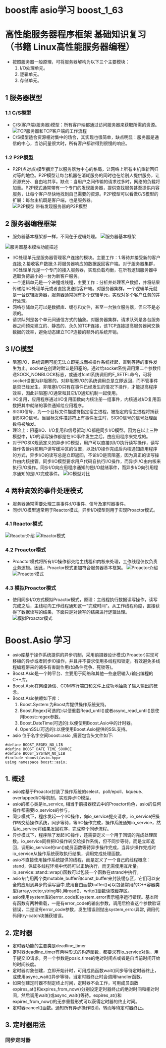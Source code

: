 # boost库 asio学习 boost_1_63

# 高性能服务器程序框架 基础知识复习 （书籍 Linux高性能服务器编程）
- 按照服务器一般原理，可将服务器解构为以下三个主要模块：
    1. I/O处理单元。
    2. 逻辑单元。
    3. 存储单元。

## 1 服务器模型
### 1.1 C/S模型
- C/S(客户端/服务器)模型：所有客户端都通过访问服务器来获取所需的资源。
![TCP服务器和TCP客户端的工作流程](./Picture/asio_CS.jpg)
- C/S模型适合资源相对集中的场合，其实现也很简单，缺点明显：服务器是通信的中心，当访问量很大时，所有客户都讲得到很慢的响应。
### 1.2 P2P模型
- P2P(点对点)模型摒弃了以服务器为中心的格局，让网络上所有主机重新回归对等的地位。P2P模型让每台机器在消耗服务的同时也在给别人提供服务，让资源充分、自由地共享。缺点：当用户之间传输的请求过多时，网络的负载将加重。P2P模式通常带有一个专门的发现服务器，提供查找服务甚至提供内容服务，让每个客户尽快地找到自己需要的资源。P2P模型可以看做C/S模型的扩展：每台主机既是客户端，也是服务器。
![P2P模型 带有发现服务器的P2P模型](./Picture/asio_P2P.jpg)

## 2 服务器编程框架
- 服务器基本框架都一样，不同在于逻辑处理。
![服务器基本框架](./Picture/asio_service_1.jpg)

![服务器基本模块功能描述](./Picture/asio_service_2.jpg)
- I/O处理单元是服务器管理客户连接的模块。主要工作：1.等待并接受新的客户连接;2.接收客户数据;3.将服务器响应的数据返回客户端。对于服务器集群，I/O处理单元是一个专门的接入服务器，实现负载均衡，在所有逻辑服务器中选取负荷最小的一台为新客户服务。
- 一个逻辑单元是一个进程或线程，主要工作：分析并处理客户数据，并将结果传递给I/O处理单元或者直接发送给客户端。对服务器集群，一个逻辑单元就是一台逻辑服务器，服务器通常拥有多个逻辑单元，实现对多个客户任务的并行处理。
- 网络存储单元可以是数据库、缓存和文件，甚至一台独立服务器，但它不是必须的。
- 请求队列是各个单元间通信方式的抽象。对服务器集群，请求队列是各台服务器之间预先建立的、静态的、永久的TCP连接，该TCP连接提高服务器间交换数据的效率，避免动态建立TCP连接的额外的系统开销。

## 3 I/O模型
- 阻塞I/O，系统调用可能无法立即完成而被操作系统挂起，直到等待的事件发生为止。socket在创建时默认是阻塞的。通过给socket系统调用第二个参数传递SOCK_NONBLOCK标志，或通过fcntl系统调用的F_SETFL命令，可将socket设置为非阻塞的。对非阻塞I/O的系统调用总是立即返回，而不管事件是否已经发生。非阻塞I/O只有在事件已经发生的情况下操作，才能提高程序效率，因此非阻塞I/O通常和其它I/O通知机制一起使用。
- I/O复用，应用程序通过I/O复用函数向内核注册一组事件，内核通过I/O复用函数把其中就绪的事件通知给应用程序。
- SIGIO信号，为一个目标文件描述符指定宿主进程，被指定的宿主进程将捕获到SIGIO信号。当目标文件描述符上有事件发生时，SIGIO信号的信号处理函数将被触发。
- 理论上：阻塞I/O、I/O复用和信号驱动I/O都是同步I/O模型。因为在以上三种模型中，I/O的读写操作都是在I/O事件发生之后，由应用程序来完成的。
- 对于POSIX规范定义的异步I/O模型，用户可以直接对I/O执行读写操作，读写操作告诉内核用户读写缓冲区的位置，以及I/O操作完成后内核通知应用程序的方式，异步I/O的读写总是立即返回，不论I/O是否阻塞，因为真正的读写操作由内核接管。同步I/O模型要求用户代码自执行I/O操作，而异步I/O由内核来执行I/O操作。同步I/O向应用程序通知的是I/O就绪事件，而异步I/O向引用程序通知的是I/O完成事件。
![IO模型对比](./Picture/asio_IO.jpg)

## 4 两种高效的事件处理模式
- 服务器通常需要处理三类事件:I/O事件、信号及定时器事件。
- 同步I/O模型通常用于Reactor模式，异步I/O模型则用于实现Proactor模式。

### 4.1 Reactor模式
![Reactor介绍](./Picture/asio_Reactor_1.jpg)
![Reactor模式](./Picture/asio_Reactor_2.jpg)

### 4.2 Proactor模式
- Proactor模式将所有I/O操作都交给主线程和内核来处理，工作线程仅仅负责业务逻辑。因此，Proactor模式更加符合服务器基本框架。
![Proactor介绍](./Picture/asio_Proactor_1.jpg)
![Proactor模式](./Picture/asio_Proactor_2.jpg)

### 4.3 模拟Proactor模式
- 使用同步I/O方式模拟Proactor模式，原理：主线程执行数据读写操作，读写完成之后，主线程向工作线程通知这一"完成时间"。从工作线程角度，直接获得了数据读写的结果，下面只是对读写的结果进行逻辑处理。
![模拟Proactor模式](./Picture/asio_Proactor_3.jpg)

# Boost.Asio 学习
- asio库基于操作系统提供的异步机制，采用前摄器设计模式(Proactor)实现可移植的异步或者同步IO操作，并且并不要求使用多线程和锁定，有效避免多线程编程带来的诸多有害副作用(如条件竞争、死锁等)。
- Boost.Asio是一个跨平台、主要用于网络和其他一些底层输入/输出编程的C++库。
- Boost.Asio在网络通信、COM串行端口和文件上成功地抽象了输入输出的概念。
- Boost.Asio依赖如下库：
    1. Boost.System:为Boost库提供操作系统支持。
    2. Boost.Regex(可选的):以便重载Read_until()或者async_read_until()是使用boost::regex参数。
    3. Boost.DateTime(可选的):以便使用Boost.Asio中的计时器。
    4. OpenSSL(可选的):以便使用Boost.Asio提供的SSL支持。
- asio 位于名字空间boost::asio ,需要包含头文件如下:
```
#define BOOST_REGEX_NO_LIB
#define BOOST_DATE_TIME_SOURCE
#define BOOST_SYSTEM_NO_LIB
#include <boost/asio.hpp>
using namespace boost::asio;
```
## 1. 概述
- asio库基于Proactor封装了操作系统的select、poll/epoll、kqueue、overlappedI/O等机制，实现异步IO模型。
- asio的核心类是io_service, 相当于前摄器模式中的Proactor角色，asio的任何操作都需要io_service的参与。
- 同步模式下，程序发起一个I/O操作，向io_service提交请求，io_service把操作转交给操作系统，同步等待，等I/O操作完成，操作系统通知io_service，然后io_service将结果发回程序，完成整个同步流程。
- 异步模式下，程序除了发起I/O操作，还需要定义一个用于回调的完成处理函数。io_service同样把IO操作转交给操作系统，但不同步等待，而是立即返回，调用io_service的run()成员函数等待异步操作完成，当异步操作完成时io_service从操作系统获取执行结果，调用完成处理函数。
- asio不直接使用操作系统提供的线程，而是定义了一个自己的线程概念：stand，保证多线程环境中代码可以正确执行，而无需使用互斥量。io_service::stand::wrap()函数可以包装一个函数在strand中执行。
- asio专门用两个类mutable_buffer和const_buffer来封装缓存区，它们可以安全的应用到异步的读写当中,使用自由函数buffer()可以包装常用的C++容器类型(array,vector,string等),用read()、write()函数读取缓存区。
- asio使用system库的error_code和system_error表示程序运行错误。基本所有函数有两种重载，一是有error_code的输出参数，调用后检查这个参数验证错误，二是没有error_code参数，发生错误则抛出system_error异常, 调用代码用try-catch块捕获错误。

## 2. 定时器
- 定时器功能的主要类是deadline_timer
- 定时器deadline_timer有两种形式的构造函数，都要求有io_service对象，用于提交IO请求，另一个参数是posix_time的绝对时间点或者是自当前时间开始的时间长度。
- 定时器对象创建，立即开始计时，可用成员函数wait()同步等待定时器终止，或使用async_wait()异步等待，当定时器终止时会调用handler函数。
- 如果创建定时器不制定终止时间，定时器不会工作，可用成员函数expires_at()和expires_from_now()分别设定定时器终止的绝对时间和相对时间，然后调用wait()或async_wait()等待。expires_at()和expires_from_now()的无参重载形式可以获得定时器的终止时间。
- 定时器cancel()函数。通知所有异步操作取消，转而等待定时器终止。

## 3. 定时器用法
### 同步定时器


